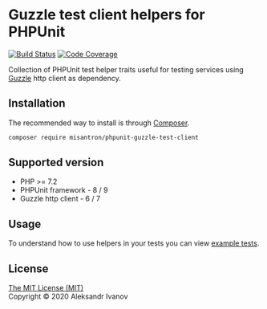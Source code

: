 # Guzzle test client helpers for PHPUnit

[![Build Status](https://github.com/misantron/phpunit-guzzle-test-client/workflows/build/badge.svg)](https://github.com/misantron/phpunit-guzzle-test-client/actions)
[![Code Coverage](https://codecov.io/gh/misantron/phpunit-guzzle-test-client/branch/main/graph/badge.svg)](https://codecov.io/gh/misantron/phpunit-guzzle-test-client)

Collection of PHPUnit test helper traits useful for testing services using [Guzzle](https://github.com/guzzle/guzzle) http client as dependency.

## Installation

The recommended way to install is through [Composer](https://getcomposer.org/).

```bash
composer require misantron/phpunit-guzzle-test-client
```

## Supported version

- PHP >= 7.2
- PHPUnit framework - 8 / 9
- Guzzle http client - 6 / 7

## Usage

To understand how to use helpers in your tests you can view [example tests](/examples).

## License

[The MIT License (MIT)](LICENSE)  
Copyright © 2020 Aleksandr Ivanov
